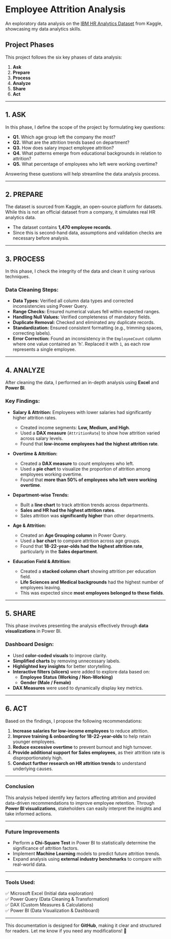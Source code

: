 # Employee Attrition Analysis

An exploratory data analysis on the [IBM HR Analytics Dataset](https://www.kaggle.com/datasets/pavansubhasht/ibm-hr-analytics-attrition-dataset/data) from Kaggle, showcasing my data analytics skills.

## **Project Phases**
This project follows the six key phases of data analysis:
1. **Ask**
2. **Prepare**
3. **Process**
4. **Analyze**
5. **Share**
6. **Act**

---

## **1. ASK**
In this phase, I define the scope of the project by formulating key questions:

- **Q1.** Which age group left the company the most?
- **Q2.** What are the attrition trends based on department?
- **Q3.** How does salary impact employee attrition?
- **Q4.** What patterns emerge from educational backgrounds in relation to attrition?
- **Q5.** What percentage of employees who left were working overtime?

Answering these questions will help streamline the data analysis process.

---

## **2. PREPARE**
The dataset is sourced from Kaggle, an open-source platform for datasets. While this is not an official dataset from a company, it simulates real HR analytics data.

- The dataset contains **1,470 employee records**.
- Since this is second-hand data, assumptions and validation checks are necessary before analysis.

---

## **3. PROCESS**
In this phase, I check the integrity of the data and clean it using various techniques.

### **Data Cleaning Steps:**
- **Data Types:** Verified all column data types and corrected inconsistencies using Power Query.
- **Range Checks:** Ensured numerical values fell within expected ranges.
- **Handling Null Values:** Verified completeness of mandatory fields.
- **Duplicate Removal:** Checked and eliminated any duplicate records.
- **Standardization:** Ensured consistent formatting (e.g., trimming spaces, correcting labels).
- **Error Correction:** Found an inconsistency in the `EmployeeCount` column where one value contained an 'h'. Replaced it with `1`, as each row represents a single employee.

---

## **4. ANALYZE**
After cleaning the data, I performed an in-depth analysis using **Excel** and **Power BI**.

### **Key Findings:**
- **Salary & Attrition:** Employees with lower salaries had significantly higher attrition rates.
  - Created income segments: **Low, Medium, and High**.
  - Used a **DAX measure** (`AttritionRate`) to show how attrition varied across salary levels.
  - Found that **low-income employees had the highest attrition rate**.

- **Overtime & Attrition:**
  - Created a **DAX measure** to count employees who left.
  - Used a **pie chart** to visualize the proportion of attrition among employees working overtime.
  - Found that **more than 50% of employees who left were working overtime**.

- **Department-wise Trends:**
  - Built a **line chart** to track attrition trends across departments.
  - **Sales and HR had the highest attrition rates**.
  - Sales attrition was **significantly higher** than other departments.

- **Age & Attrition:**
  - Created an **Age Grouping column** in Power Query.
  - Used a **bar chart** to compare attrition across age groups.
  - Found that **18-22-year-olds had the highest attrition rate**, particularly in the **Sales department**.

- **Education Field & Attrition:**
  - Created a **stacked column chart** showing attrition per education field.
  - **Life Sciences and Medical backgrounds** had the highest number of employees leaving.
  - This was expected since **most employees belonged to these fields**.

---

## **5. SHARE**
This phase involves presenting the analysis effectively through **data visualizations** in Power BI.

### **Dashboard Design:**
- Used **color-coded visuals** to improve clarity.
- **Simplified charts** by removing unnecessary labels.
- **Highlighted key insights** for better storytelling.
- **Interactive filters (slicers)** were added to explore data based on:
  - **Employee Status (Working / Non-Working)**
  - **Gender (Male / Female)**
- **DAX Measures** were used to dynamically display key metrics.

---

## **6. ACT**
Based on the findings, I propose the following recommendations:

1. **Increase salaries for low-income employees** to reduce attrition.
2. **Improve training & onboarding for 18-22-year-olds** to help retain younger employees.
3. **Reduce excessive overtime** to prevent burnout and high turnover.
4. **Provide additional support for Sales employees**, as their attrition rate is disproportionately high.
5. **Conduct further research on HR attrition trends** to understand underlying causes.

---

### **Conclusion**
This analysis helped identify key factors affecting attrition and provided data-driven recommendations to improve employee retention. Through **Power BI visualizations**, stakeholders can easily interpret the insights and take informed actions.

---

### **Future Improvements**
- Perform a **Chi-Square Test** in Power BI to statistically determine the significance of attrition factors.
- Implement **Machine Learning** models to predict future attrition trends.
- Expand analysis using **external industry benchmarks** to compare with real-world data.

---

### **Tools Used:**
✅ Microsoft Excel (Initial data exploration)  
✅ Power Query (Data Cleaning & Transformation)  
✅ DAX (Custom Measures & Calculations)  
✅ Power BI (Data Visualization & Dashboard)  

---

This documentation is designed for **GitHub**, making it clear and structured for readers. Let me know if you need any modifications! 🚀

